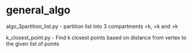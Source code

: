 # general_algo

 algo_3partition_list.py - partition list into 3 compartments <k, =k and >k

k_closest_point.py -  Find k closest points based on distance from vertex to the given list of points
